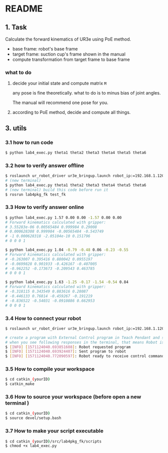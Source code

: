 # README

## 1. Task

Calculate the forward kinematics of UR3e using PoE method.

- base frame: robot's base frame 
- target frame: suction cup's frame shown in the manual
- compute transformation from target frame to base frame

### what to do 

1. decide your initial state and compute matrix `M`

   any pose is fine theoretically. what to do is to minus bias of joint angles.

   The manual will recommend one pose for you.

2. according to PoE method, decide and compute all things.

## 3. utils

### 3.1 how to run code

```bash
$ python lab4_exec.py theta1 theta2 theta3 theta4 theta5 theta6
```

### 3.2 how to verify answer offline

```bash
$ roslaunch ur_robot_driver ur3e_bringup.launch robot_ip:=192.168.1.120
# (new terminal)
$ python lab4_exec.py theta1 theta2 theta3 theta4 theta5 theta6
# (new terminal) build this code before run it
$ rosrun lab4pkg_fk test_fk
```

### 3.3 How to verify answer online

```bash
$ python lab4_exec.py 1.57 0.00 0.00 -1.57 0.00 0.00
# Forward kinematics calculated with gripper: 
# 3.55283e-06 0.00565484 0.999984 0.29008
# 0.000628308 0.999984 -0.00565484 -0.543749
# -1 0.000628318 -2.05104e-10 0.151796
# 0 0 0 1

$ python lab4_exec.py 1.04 -0.79 -0.48 0.06 -0.23 -0.55
# Forward kinematics calculated with gripper: 
# -0.263007 0.395416 0.880042 0.0955197
# -0.0699828 0.901933 -0.426167 -0.407005
# -0.962252 -0.173673 -0.209543 0.463785
# 0 0 0 1

$ python lab4_exec.py 1.63 -1.25 -0.17 -1.54 -0.54 0.84
# Forward kinematics calculated with gripper: 
# -0.318115 0.343549 0.883616 0.28087
# -0.446133 0.76814 -0.459267 -0.191219
# -0.836522 -0.54031 -0.0910886 0.662953
# 0 0 0 1
```

### 3.4 How to connect your robot

```bash
$ roslaunch ur_robot_driver ur3e_bringup.launch robot_ip:=192.168.1.120

# create a program with External Control program in Teach Pendant and start program after launching the driver.
# when you see following responses in the terminal, that means Robot is ready!
$ [INFO] [1571124040.693851608]: Robot requested program
$ [INFO] [1571124040.693924407]: Sent program to robot
$ [INFO] [1571124040.772090597]: Robot ready to receive control commands.
```

### 3.5 How to compile your workspace

```bash
$ cd catkin_(yourID)
$ catkin_make
```

### 3.6 How to source your workspace (before open a new terminal )

```bash
$ cd catkin_(yourID)
$ source devel/setup.bash
```

### 3.7 How to make your script executable

```bash
$ cd catkin_(yourID)/src/lab4pkg_fk/scripts 
$ chmod +x lab4_exec.py
```

